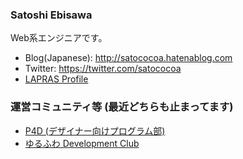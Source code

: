 ### Satoshi Ebisawa

Web系エンジニアです。

- Blog(Japanese): http://satococoa.hatenablog.com
- Twitter: https://twitter.com/satococoa
- [LAPRAS Profile](https://lapras.com/public/0GUNAIN)


### 運営コミュニティ等 (最近どちらも止まってます)

- [P4D (デザイナー向けプログラム部)](http://prog4designer.github.io)
- [ゆるふわ Development Club](http://yurufuwa.club)

